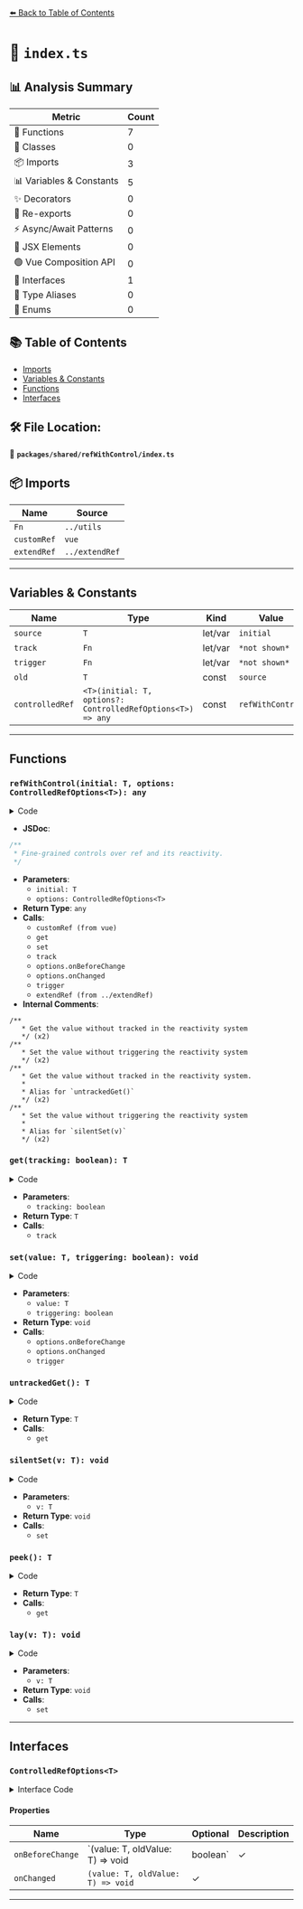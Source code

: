 [⬅️ Back to Table of Contents](../../../index.md)

# 📄 `index.ts`

## 📊 Analysis Summary

| Metric | Count |
|--------|-------|
| 🔧 Functions | 7 |
| 🧱 Classes | 0 |
| 📦 Imports | 3 |
| 📊 Variables & Constants | 5 |
| ✨ Decorators | 0 |
| 🔄 Re-exports | 0 |
| ⚡ Async/Await Patterns | 0 |
| 💠 JSX Elements | 0 |
| 🟢 Vue Composition API | 0 |
| 📐 Interfaces | 1 |
| 📑 Type Aliases | 0 |
| 🎯 Enums | 0 |

## 📚 Table of Contents

- [Imports](#imports)
- [Variables & Constants](#variables-constants)
- [Functions](#functions)
- [Interfaces](#interfaces)

## 🛠️ File Location:
📂 **`packages/shared/refWithControl/index.ts`**

## 📦 Imports

| Name | Source |
|------|--------|
| `Fn` | `../utils` |
| `customRef` | `vue` |
| `extendRef` | `../extendRef` |


---

## Variables & Constants

| Name | Type | Kind | Value | Exported |
|------|------|------|-------|----------|
| `source` | `T` | let/var | `initial` | ✗ |
| `track` | `Fn` | let/var | `*not shown*` | ✗ |
| `trigger` | `Fn` | let/var | `*not shown*` | ✗ |
| `old` | `T` | const | `source` | ✗ |
| `controlledRef` | `<T>(initial: T, options?: ControlledRefOptions<T>) => any` | const | `refWithControl` | ✓ |


---

## Functions

### `refWithControl(initial: T, options: ControlledRefOptions<T>): any`

<details><summary>Code</summary>

```ts
export function refWithControl<T>(
  initial: T,
  options: ControlledRefOptions<T> = {},
) {
  let source = initial
  let track: Fn
  let trigger: Fn

  const ref = customRef<T>((_track, _trigger) => {
    track = _track
    trigger = _trigger

    return {
      get() {
        return get()
      },
      set(v) {
        set(v)
      },
    }
  })

  function get(tracking = true) {
    if (tracking)
      track()
    return source
  }

  function set(value: T, triggering = true) {
    if (value === source)
      return

    const old = source
    if (options.onBeforeChange?.(value, old) === false)
      return // dismissed

    source = value

    options.onChanged?.(value, old)

    if (triggering)
      trigger()
  }

  /**
   * Get the value without tracked in the reactivity system
   */
  const untrackedGet = () => get(false)
  /**
   * Set the value without triggering the reactivity system
   */
  const silentSet = (v: T) => set(v, false)

  /**
   * Get the value without tracked in the reactivity system.
   *
   * Alias for `untrackedGet()`
   */
  const peek = () => get(false)

  /**
   * Set the value without triggering the reactivity system
   *
   * Alias for `silentSet(v)`
   */
  const lay = (v: T) => set(v, false)

  return extendRef(
    ref,
    {
      get,
      set,
      untrackedGet,
      silentSet,
      peek,
      lay,
    },
    { enumerable: true },
  )
}
```
</details>

- **JSDoc**:
```ts
/**
 * Fine-grained controls over ref and its reactivity.
 */
```

- **Parameters**:
  - `initial: T`
  - `options: ControlledRefOptions<T>`
- **Return Type**: `any`
- **Calls**:
  - `customRef (from vue)`
  - `get`
  - `set`
  - `track`
  - `options.onBeforeChange`
  - `options.onChanged`
  - `trigger`
  - `extendRef (from ../extendRef)`
- **Internal Comments**:
```
/**
   * Get the value without tracked in the reactivity system
   */ (x2)
/**
   * Set the value without triggering the reactivity system
   */ (x2)
/**
   * Get the value without tracked in the reactivity system.
   *
   * Alias for `untrackedGet()`
   */ (x2)
/**
   * Set the value without triggering the reactivity system
   *
   * Alias for `silentSet(v)`
   */ (x2)
```

### `get(tracking: boolean): T`

<details><summary>Code</summary>

```ts
function get(tracking = true) {
    if (tracking)
      track()
    return source
  }
```
</details>

- **Parameters**:
  - `tracking: boolean`
- **Return Type**: `T`
- **Calls**:
  - `track`
### `set(value: T, triggering: boolean): void`

<details><summary>Code</summary>

```ts
function set(value: T, triggering = true) {
    if (value === source)
      return

    const old = source
    if (options.onBeforeChange?.(value, old) === false)
      return // dismissed

    source = value

    options.onChanged?.(value, old)

    if (triggering)
      trigger()
  }
```
</details>

- **Parameters**:
  - `value: T`
  - `triggering: boolean`
- **Return Type**: `void`
- **Calls**:
  - `options.onBeforeChange`
  - `options.onChanged`
  - `trigger`
### `untrackedGet(): T`

<details><summary>Code</summary>

```ts
() => get(false)
```
</details>

- **Return Type**: `T`
- **Calls**:
  - `get`
### `silentSet(v: T): void`

<details><summary>Code</summary>

```ts
(v: T) => set(v, false)
```
</details>

- **Parameters**:
  - `v: T`
- **Return Type**: `void`
- **Calls**:
  - `set`
### `peek(): T`

<details><summary>Code</summary>

```ts
() => get(false)
```
</details>

- **Return Type**: `T`
- **Calls**:
  - `get`
### `lay(v: T): void`

<details><summary>Code</summary>

```ts
(v: T) => set(v, false)
```
</details>

- **Parameters**:
  - `v: T`
- **Return Type**: `void`
- **Calls**:
  - `set`

---

## Interfaces

### `ControlledRefOptions<T>`

<details><summary>Interface Code</summary>

```ts
export interface ControlledRefOptions<T> {
  /**
   * Callback function before the ref changing.
   *
   * Returning `false` to dismiss the change.
   */
  onBeforeChange?: (value: T, oldValue: T) => void | boolean

  /**
   * Callback function after the ref changed
   *
   * This happens synchronously, with less overhead compare to `watch`
   */
  onChanged?: (value: T, oldValue: T) => void
}
```
</details>

#### Properties

| Name | Type | Optional | Description |
|------|------|----------|-------------|
| `onBeforeChange` | `(value: T, oldValue: T) => void | boolean` | ✓ |  |
| `onChanged` | `(value: T, oldValue: T) => void` | ✓ |  |


---